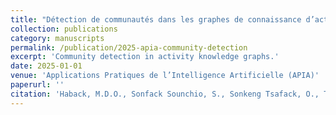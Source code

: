 ```yaml
---
title: "Détection de communautés dans les graphes de connaissance d’activités"
collection: publications
category: manuscripts
permalink: /publication/2025-apia-community-detection
excerpt: 'Community detection in activity knowledge graphs.'
date: 2025-01-01
venue: 'Applications Pratiques de l’Intelligence Artificielle (APIA)'
paperurl: ''
citation: 'Haback, M.D.O., Sonfack Sounchio, S., Sonkeng Tsafack, O., Trawina, H., Vinh, H.T. (2025). "Détection de communautés dans les graphes de connaissance d’activités." <i>APIA</i>.'
---
```


